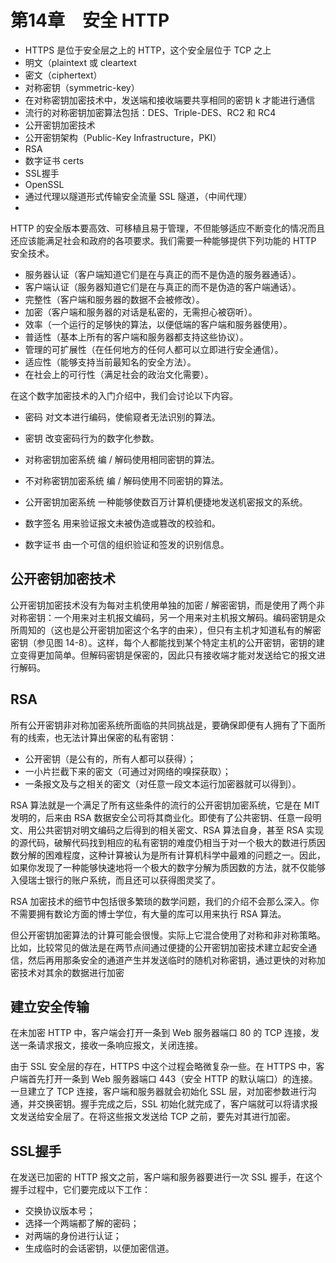 # 第14章　安全 HTTP

- HTTPS 是位于安全层之上的 HTTP，这个安全层位于 TCP 之上
- 明文（plaintext 或 cleartext
- 密文（ciphertext）
- 对称密钥（symmetric-key）
- 在对称密钥加密技术中，发送端和接收端要共享相同的密钥 k 才能进行通信
- 流行的对称密钥加密算法包括：DES、Triple-DES、RC2 和 RC4
- 公开密钥加密技术
- 公开密钥架构（Public-Key Infrastructure，PKI）
- RSA
- 数字证书 certs
- SSL握手
- OpenSSL
- 通过代理以隧道形式传输安全流量 SSL 隧道，（中间代理）
- 

HTTP 的安全版本要高效、可移植且易于管理，不但能够适应不断变化的情况而且还应该能满足社会和政府的各项要求。我们需要一种能够提供下列功能的 HTTP 安全技术。

- 服务器认证（客户端知道它们是在与真正的而不是伪造的服务器通话）。
- 客户端认证（服务器知道它们是在与真正的而不是伪造的客户端通话）。
- 完整性（客户端和服务器的数据不会被修改）。
- 加密（客户端和服务器的对话是私密的，无需担心被窃听）。
- 效率（一个运行的足够快的算法，以便低端的客户端和服务器使用）。
- 普适性（基本上所有的客户端和服务器都支持这些协议）。
- 管理的可扩展性（在任何地方的任何人都可以立即进行安全通信）。
- 适应性（能够支持当前最知名的安全方法）。
- 在社会上的可行性（满足社会的政治文化需要）。

在这个数字加密技术的入门介绍中，我们会讨论以下内容。

- 密码
对文本进行编码，使偷窥者无法识别的算法。

- 密钥
改变密码行为的数字化参数。

- 对称密钥加密系统
编 / 解码使用相同密钥的算法。

- 不对称密钥加密系统
编 / 解码使用不同密钥的算法。

- 公开密钥加密系统
一种能够使数百万计算机便捷地发送机密报文的系统。

- 数字签名
用来验证报文未被伪造或篡改的校验和。

- 数字证书
由一个可信的组织验证和签发的识别信息。

## 公开密钥加密技术

公开密钥加密技术没有为每对主机使用单独的加密 / 解密密钥，而是使用了两个非对称密钥：一个用来对主机报文编码，另一个用来对主机报文解码。编码密钥是众所周知的（这也是公开密钥加密这个名字的由来），但只有主机才知道私有的解密密钥（参见图 14-8）。这样，每个人都能找到某个特定主机的公开密钥，密钥的建立变得更加简单。但解码密钥是保密的，因此只有接收端才能对发送给它的报文进行解码。


## RSA

所有公开密钥非对称加密系统所面临的共同挑战是，要确保即便有人拥有了下面所有的线索，也无法计算出保密的私有密钥：

- 公开密钥（是公有的，所有人都可以获得）；
- 一小片拦截下来的密文（可通过对网络的嗅探获取）；
- 一条报文及与之相关的密文（对任意一段文本运行加密器就可以得到）。

RSA 算法就是一个满足了所有这些条件的流行的公开密钥加密系统，它是在 MIT 发明的，后来由 RSA 数据安全公司将其商业化。即使有了公共密钥、任意一段明文、用公共密钥对明文编码之后得到的相关密文、RSA 算法自身，甚至 RSA 实现的源代码，破解代码找到相应的私有密钥的难度仍相当于对一个极大的数进行质因数分解的困难程度，这种计算被认为是所有计算机科学中最难的问题之一。因此，如果你发现了一种能够快速地将一个极大的数字分解为质因数的方法，就不仅能够入侵瑞士银行的账户系统，而且还可以获得图灵奖了。

RSA 加密技术的细节中包括很多繁琐的数学问题，我们的介绍不会那么深入。你不需要拥有数论方面的博士学位，有大量的库可以用来执行 RSA 算法。

但公开密钥加密算法的计算可能会很慢。实际上它混合使用了对称和非对称策略。比如，比较常见的做法是在两节点间通过便捷的公开密钥加密技术建立起安全通信，然后再用那条安全的通道产生并发送临时的随机对称密钥，通过更快的对称加密技术对其余的数据进行加密

## 建立安全传输

在未加密 HTTP 中，客户端会打开一条到 Web 服务器端口 80 的 TCP 连接，发送一条请求报文，接收一条响应报文，关闭连接。

由于 SSL 安全层的存在，HTTPS 中这个过程会略微复杂一些。在 HTTPS 中，客户端首先打开一条到 Web 服务器端口 443（安全 HTTP 的默认端口）的连接。一旦建立了 TCP 连接，客户端和服务器就会初始化 SSL 层，对加密参数进行沟通，并交换密钥。握手完成之后，SSL 初始化就完成了，客户端就可以将请求报文发送给安全层了。在将这些报文发送给 TCP 之前，要先对其进行加密。

## SSL握手

在发送已加密的 HTTP 报文之前，客户端和服务器要进行一次 SSL 握手，在这个握手过程中，它们要完成以下工作：

- 交换协议版本号；
- 选择一个两端都了解的密码；
- 对两端的身份进行认证；
- 生成临时的会话密钥，以便加密信道。
